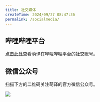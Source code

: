 ```yaml
---
title: 社交媒体
createTime: 2024/09/27 08:47:36
permalink: /socialmedia/
---
```


## 哔哩哔哩平台

[点击此处](https://space.bilibili.com/151100964)查看萌译在哔哩哔哩平台的社交账号。

## 微信公众号

扫描下方的二维码关注萌译的官方微信公众号。

<img src="https://img.moetranslate.top/qrcode.jpg"/>